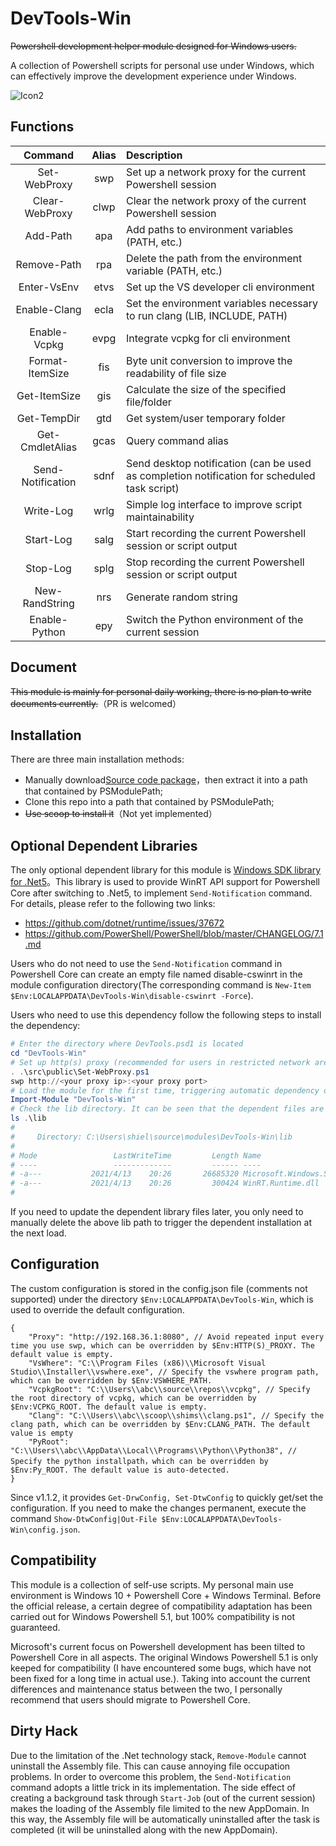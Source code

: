 # DevTools-Win

~~Powershell development helper module designed for Windows users.~~

A collection of Powershell scripts for personal use under Windows, which can effectively improve the development experience under Windows.

![Icon2](https://cdn.jsdelivr.net/gh/ChanthMiao/DevTools-Win@main/assets/icon_64px.png)

## Functions

|      Command      | Alias | Description                                                                                  |
| :---------------: | :---: | :------------------------------------------------------------------------------------------- |
|   Set-WebProxy    |  swp  | Set up a network proxy for the current Powershell session                                    |
|  Clear-WebProxy   | clwp  | Clear the network proxy of the current Powershell session                                    |
|     Add-Path      |  apa  | Add paths to environment variables (PATH, etc.)                                              |
|    Remove-Path    |  rpa  | Delete the path from the environment variable (PATH, etc.)                                   |
|    Enter-VsEnv    | etvs  | Set up the VS developer cli environment                                                      |
|   Enable-Clang    | ecla  | Set the environment variables necessary to run clang (LIB, INCLUDE, PATH)                    |
|   Enable-Vcpkg    | evpg  | Integrate vcpkg for cli environment                                                          |
|  Format-ItemSize  |  fis  | Byte unit conversion to improve the readability of file size                                 |
|   Get-ItemSize    |  gis  | Calculate the size of the specified file/folder                                              |
|    Get-TempDir    |  gtd  | Get system/user temporary folder                                                             |
|  Get-CmdletAlias  | gcas  | Query command alias                                                                          |
| Send-Notification | sdnf  | Send desktop notification (can be used as completion notification for scheduled task script) |
|     Write-Log     | wrlg  | Simple log interface to improve script maintainability                                       |
|     Start-Log     | salg  | Start recording the current Powershell session or script output                              |
|     Stop-Log      | splg  | Stop recording the current Powershell session or script output                               |
|  New-RandString   |  nrs  | Generate random string                                                                       |
|   Enable-Python   |  epy  | Switch the Python environment of the current session                                         |

## Document

~~This module is mainly for personal daily working, there is no plan to write documents currently.~~（PR is welcomed）

## Installation

There are three main installation methods:

- Manually download[Source code package](https://github.com/xmake-io/xmake/archive/refs/heads/master.zip)，then extract it into a path that contained by PSModulePath;
- Clone this repo into a path that contained by PSModulePath;
- ~~Use scoop to install it~~（Not yet implemented）

## Optional Dependent Libraries

The only optional dependent library for this module is [Windows SDK library for .Net5](https://www.nuget.org/packages/Microsoft.Windows.SDK.NET.Ref)。This library is used to provide WinRT API support for Powershell Core after switching to .Net5, to implement `Send-Notification` command. For details, please refer to the following two links:

- <https://github.com/dotnet/runtime/issues/37672>
- <https://github.com/PowerShell/PowerShell/blob/master/CHANGELOG/7.1.md>

Users who do not need to use the `Send-Notification` command in Powershell Core can create an empty file named disable-cswinrt in the module configuration directory(The corresponding command is `New-Item $Env:LOCALAPPDATA\DevTools-Win\disable-cswinrt -Force`).

Users who need to use this dependency follow the following steps to install the dependency:

```ps1
# Enter the directory where DevTools.psd1 is located
cd "DevTools-Win"
# Set up http(s) proxy (recommended for users in restricted network areas)
. .\src\public\Set-WebProxy.ps1
swp http://<your proxy ip>:<your proxy port>
# Load the module for the first time, triggering automatic dependency download and installation
Import-Module "DevTools-Win"
# Check the lib directory. It can be seen that the dependent files are ready
ls .\lib
# 
#     Directory: C:\Users\shiel\source\modules\DevTools-Win\lib
# 
# Mode                 LastWriteTime         Length Name
# ----                 -------------         ------ ----
# -a---           2021/4/13    20:26       26685320 Microsoft.Windows.SDK.NET.dll
# -a---           2021/4/13    20:26         300424 WinRT.Runtime.dll
# 
```

If you need to update the dependent library files later, you only need to manually delete the above lib path to trigger the dependent installation at the next load.

## Configuration

The custom configuration is stored in the config.json file (comments not supported) under the directory `$Env:LOCALAPPDATA\DevTools-Win`, which is used to override the default configuration.

```json5
{
    "Proxy": "http://192.168.36.1:8080", // Avoid repeated input every time you use swp, which can be overridden by $Env:HTTP(S)_PROXY. The default value is empty.
    "VsWhere": "C:\\Program Files (x86)\\Microsoft Visual Studio\\Installer\\vswhere.exe", // Specify the vswhere program path, which can be overridden by $Env:VSWHERE_PATH.
    "VcpkgRoot": "C:\\Users\\abc\\source\\repos\\vcpkg", // Specify the root directory of vcpkg, which can be overridden by $Env:VCPKG_ROOT. The default value is empty.
    "Clang": "C:\\Users\\abc\\scoop\\shims\\clang.ps1", // Specify the clang path, which can be overridden by $Env:CLANG_PATH. The default value is empty
    "PyRoot": "C:\\Users\\abc\\AppData\\Local\\Programs\\Python\\Python38", // Specify the python installpath，which can be overridden by $Env:Py_ROOT. The default value is auto-detected.
}
```

Since v1.1.2, it provides `Get-DrwConfig, Set-DtwConfig` to quickly get/set the configuration. If you need to make the changes permanent, execute the command `Show-DtwConfig|Out-File $Env:LOCALAPPDATA\DevTools-Win\config.json`.

## Compatibility

This module is a collection of self-use scripts. My personal main use environment is Windows 10 + Powershell Core + Windows Terminal. Before the official release, a certain degree of compatibility adaptation has been carried out for Windows Powershell 5.1, but 100% compatibility is not guaranteed.

Microsoft's current focus on Powershell development has been tilted to Powershell Core in all aspects. The original Windows Powershell 5.1 is only keeped for compatibility (I have encountered some bugs, which have not been fixed for a long time in actual use.). Taking into account the current differences and maintenance status between the two, I personally recommend that users should migrate to Powershell Core.

## Dirty Hack

Due to the limitation of the .Net technology stack, `Remove-Module` cannot uninstall the Assembly file. This can cause annoying file occupation problems. In order to overcome this problem, the `Send-Notification` command adopts a little trick in its implementation. The side effect of creating a background task through `Start-Job` (out of the current session) makes the loading of the Assembly file limited to the new AppDomain. In this way, the Assembly file will be automatically uninstalled after the task is completed (it will be uninstalled along with the new AppDomain).
